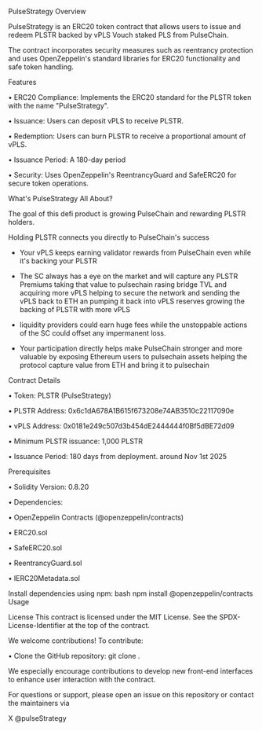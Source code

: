 PulseStrategy Overview

PulseStrategy is an ERC20 token contract that allows users to issue and redeem PLSTR backed by vPLS Vouch staked PLS from PulseChain.

The contract incorporates security measures such as reentrancy protection and uses OpenZeppelin's standard libraries for ERC20 functionality and safe token handling.

Features

• ERC20 Compliance: Implements the ERC20 standard for the PLSTR token with the name "PulseStrategy".

• Issuance: Users can deposit vPLS to receive PLSTR.

• Redemption: Users can burn PLSTR to receive a proportional amount of vPLS.

• Issuance Period: A 180-day period

• Security: Uses OpenZeppelin's ReentrancyGuard and SafeERC20 for secure token operations.

What's PulseStrategy All About?
 
The goal of this defi product is growing PulseChain and rewarding PLSTR holders. 

Holding PLSTR connects you directly to PulseChain's success

- Your vPLS keeps earning validator rewards from PulseChain even while it's backing your PLSTR

- The SC always has a eye on the market and will capture any PLSTR Premiums taking that value to pulsechain rasing bridge TVL and acquiring more vPLS helping to secure the network and sending the vPLS back to ETH an pumping it back into vPLS reserves growing the backing of PLSTR with more vPLS

- liquidity providers could earn huge fees while the unstoppable actions of the SC could offset any impermanent loss.

  
- Your participation directly helps make PulseChain stronger and more valuable by exposing Ethereum users to pulsechain assets helping the protocol capture value from ETH and bring it to pulsechain 



Contract Details

• Token: PLSTR (PulseStrategy)

• PLSTR Address: 0x6c1dA678A1B615f673208e74AB3510c22117090e

• vPLS Address: 0x0181e249c507d3b454dE2444444f0Bf5dBE72d09

• Minimum PLSTR issuance: 1,000 PLSTR

• Issuance Period: 180 days from deployment. around Nov 1st 2025


Prerequisites

• Solidity Version: 0.8.20

• Dependencies:

• OpenZeppelin Contracts (@openzeppelin/contracts)

• ERC20.sol

• SafeERC20.sol

• ReentrancyGuard.sol

• IERC20Metadata.sol

Install dependencies using npm:
bash
npm install @openzeppelin/contracts
Usage

License
This contract is licensed under the MIT License. See the SPDX-License-Identifier at the top of the contract.


We welcome contributions! To contribute:

• Clone the GitHub repository: git clone <repository-url>.


We especially encourage contributions to develop new front-end interfaces to enhance user interaction with the contract.

For questions or support, please open an issue on this repository or contact the maintainers via 

X @pulseStrategy
